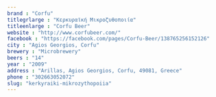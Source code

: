 ```yaml
---
brand : "Corfu"
titlegrlarge : "Κερκυραϊκή Μικροζυθοποιία"
titleenlarge : "Corfu Beer"
website : "http://www.corfubeer.com/"
facebook : "https://facebook.com/pages/Corfu-Beer/138765256152126"
city : "Agios Georgios, Corfu"
brewery : "Microbrewery"
beers : "14"
year : "2009"
address : "Arillas, Agios Georgios, Corfu, 49081, Greece"
phone : "302663052072"
slug: "kerkyraiki-mikrozythopoiia"
---
```

